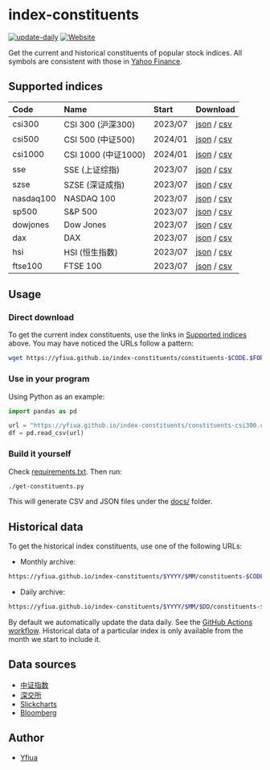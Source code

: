 # index-constituents

[![update-daily](https://github.com/yfiua/index-constituents/workflows/update-daily/badge.svg)](https://github.com/yfiua/index-constituents/actions?query=workflow:%22update-daily%22)
[![Website](https://img.shields.io/badge/Visit-Website-blue?logo=github)](https://yfiua.github.io/index-constituents/)

Get the current and historical constituents of popular stock indices.
All symbols are consistent with those in [Yahoo Finance](https://finance.yahoo.com/).

## Supported indices


| Code      |  Name             |  Start   | Download                                                                                                                                                      |
|:----------|:------------------|:---------|:--------------------------------------------------------------------------------------------------------------------------------------------------------------|
| csi300    | CSI 300 (沪深300) | 2023/07  | [json](https://yfiua.github.io/index-constituents/constituents-csi300.json) / [csv](https://yfiua.github.io/index-constituents/constituents-csi300.csv)       |
| csi500    | CSI 500 (中证500)   | 2024/01  | [json](https://yfiua.github.io/index-constituents/constituents-csi500.json) / [csv](https://yfiua.github.io/index-constituents/constituents-csi500.csv)       |
| csi1000   | CSI 1000 (中证1000) | 2024/01  | [json](https://yfiua.github.io/index-constituents/constituents-csi1000.json) / [csv](https://yfiua.github.io/index-constituents/constituents-csi1000.csv)     |
| sse       | SSE (上证综指)    | 2023/07  | [json](https://yfiua.github.io/index-constituents/constituents-sse.json) / [csv](https://yfiua.github.io/index-constituents/constituents-sse.csv)             |
| szse      | SZSE (深证成指)   | 2023/07  | [json](https://yfiua.github.io/index-constituents/constituents-szse.json) / [csv](https://yfiua.github.io/index-constituents/constituents-szse.csv)           |
| nasdaq100 | NASDAQ 100        | 2023/07  | [json](https://yfiua.github.io/index-constituents/constituents-nasdaq100.json) / [csv](https://yfiua.github.io/index-constituents/constituents-nasdaq100.csv) |
| sp500     | S&P 500           | 2023/07  | [json](https://yfiua.github.io/index-constituents/constituents-sp500.json) / [csv](https://yfiua.github.io/index-constituents/constituents-sp500.csv)         |
| dowjones  | Dow Jones         | 2023/07  | [json](https://yfiua.github.io/index-constituents/constituents-dowjones.json) / [csv](https://yfiua.github.io/index-constituents/constituents-dowjones.csv)   |
| dax       | DAX               | 2023/07  | [json](https://yfiua.github.io/index-constituents/constituents-dax.json) / [csv](https://yfiua.github.io/index-constituents/constituents-dax.csv)             |
| hsi       | HSI (恒生指数)    | 2023/07  | [json](https://yfiua.github.io/index-constituents/constituents-hsi.json) / [csv](https://yfiua.github.io/index-constituents/constituents-hsi.csv)             |
| ftse100   | FTSE 100          | 2023/07  | [json](https://yfiua.github.io/index-constituents/constituents-ftse100.json) / [csv](https://yfiua.github.io/index-constituents/constituents-ftse100.csv)     |

## Usage
### Direct download
To get the current index constituents, use the links in [Supported indices](#supported-indices) above. You may have noticed the URLs follow a pattern:

```sh
wget https://yfiua.github.io/index-constituents/constituents-$CODE.$FORMAT
```

### Use in your program
Using Python as an example:

```python
import pandas as pd

url = "https://yfiua.github.io/index-constituents/constituents-csi300.csv"
df = pd.read_csv(url)
```

### Build it yourself
Check [requirements.txt](./requirements.txt). Then run:

```sh
./get-constituents.py
```

This will generate CSV and JSON files under the [docs/](./docs/) folder.

## Historical data
To get the historical index constituents, use one of the following URLs:

- Monthly archive:
```sh
https://yfiua.github.io/index-constituents/$YYYY/$MM/constituents-$CODE.$FORMAT
```
- Daily archive:
```sh
https://yfiua.github.io/index-constituents/$YYYY/$MM/$DD/constituents-$CODE.$FORMAT
```

By default we automatically update the data daily. See the [GitHub Actions workflow](.github/workflows/update-daily.yml).
Historical data of a particular index is only available from the month we start to include it.

## Data sources
* [中证指数](http://www.csindex.com.cn/)
* [深交所](http://www.szse.cn/)
* [Slickcharts](https://www.slickcharts.com/)
* [Bloomberg](https://www.bloomberg.com/)


## Author
* [Yfiua](https://github.com/yfiua)
